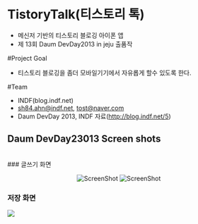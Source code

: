 # TistoryTalk(티스토리 톡)
- 메신저 기반의 티스토리 블로깅 아이폰 앱
- 제 13회 Daum DevDay2013 in jeju 출품작

#Project Goal 
- 티스토리 블로깅을 좀더 모바일기기에서 자유롭게 할수 있도록 한다. 


#Team 
- INDF(blog.indf.net)
- sh84.ahn@indf.net, tost@naver.com
- Daum DevDay 2013, INDF 자료(http://blog.indf.net/5)


## Daum DevDay23013 Screen shots
<br/>
###  글쓰기 화면 
<center>

![ScreenShot](http://farm9.static.flickr.com/8261/8677507373_7f4d4b7624.jpg)  ![ScreenShot](http://farm9.static.flickr.com/8531/8678613392_f370a220ea.jpg)
</center>

###  저장 화면 
<img align="middle" src="http://farm9.static.flickr.com/8261/8678613390_dd55ddb2e3.jpg"/>
